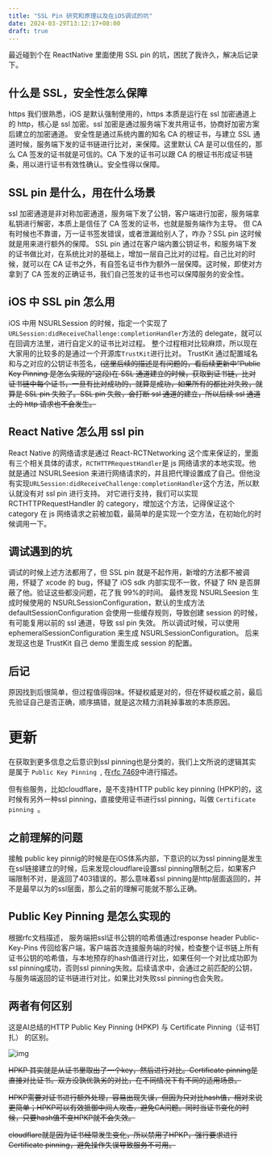 ```yaml
---
title: "SSL Pin 研究和原理以及在iOS调试的坑"
date: 2024-03-29T13:12:17+08:00
draft: true
---
```


最近碰到个在 ReactNative 里面使用 SSL pin 的坑，困扰了我许久，解决后记录下。

## 什么是 SSL，安全性怎么保障

https 我们很熟悉，iOS 是默认强制使用的，https 本质是运行在 ssl 加密通道上的 http，核心是 ssl 加密。ssl 加密是通过服务端下发共用证书，协商好加密方案后建立的加密通道。
安全性是通过系统内置的知名 CA 的根证书，与建立 SSL 通道时候，服务端下发的证书链进行比对，来保障。这里默认 CA 是可以信任的，那么 CA 签发的证书就是可信的。CA 下发的证书可以跟 CA 的根证书形成证书链条，用以进行证书有效性确认。安全性得以保障。

<!--more--> 

## SSL pin 是什么，用在什么场景

ssl 加密通道是非对称加密通道，服务端下发了公钥，客户端进行加密，服务端拿私钥进行解密，本质上是信任了 CA 签发的证书，也就是服务端作为主导。
但 CA 有时候也不靠谱，万一证书签发错误，或者泄漏给别人了，咋办？SSL pin 这时候就是用来进行额外的保障。
SSL pin 通过在客户端内置公钥证书，和服务端下发的证书做比对，在系统比对的基础上，增加一层自己比对的过程。自己比对的时候，就可以在 CA 证书之外，有自签名证书作为额外一层保障。这时候，即使对方拿到了 CA 签发的正确证书，我们自己签发的证书也可以保障服务的安全性。

## iOS 中 SSL pin 怎么用

iOS 中用 NSURLSession 的时候，指定一个实现了`URLSession:didReceiveChallenge:completionHandler`方法的 delegate，就可以在回调方法里，进行自定义的证书比对过程。
整个过程相对比较麻烦，所以现在大家用的比较多的是通过一个开源库`TrustKit`进行比对。
TrustKit 通过配置域名和与之对应的公钥证书签名，<strike>(这里后续的描述是有问题的，看后续更新中“Public Key Pinning 是怎么实现的”这段)在 SSL 通道建立的时候，获取到证书链，比对证书链中每个证书，一旦有比对成功的，就算是成功，如果所有的都比对失败，就算是 SSL pin 失败了。SSL pin 失败，会打断 ssl 通道的建立，所以后续 ssl 通道上的 http 请求也不会发生。</strike>

## React Native 怎么用 ssl pin

React Native 的网络请求是通过 React-RCTNetworking 这个库来保证的，里面有三个相关具体的请求，`RCTHTTPRequestHandler`是 js 网络请求的本地实现。他就是通过 NSURLSeesion 来进行网络请求的，并且把代理设置成了自己。但他没有实现`URLSession:didReceiveChallenge:completionHandler`这个方法，所以默认就没有对 ssl pin 进行支持。
对它进行支持，我们可以实现 RCTHTTPRequestHandler 的 category，增加这个方法，记得保证这个 category 在 js 网络请求之前被加载，最简单的是实现一个空方法，在初始化的时候调用一下。

## 调试遇到的坑

调试的时候上述方法都用了，但 SSL pin 就是不起作用，新增的方法都不被调用，怀疑了 xcode 的 bug，怀疑了 iOS sdk 内部实现不一致，怀疑了 RN 是否屏蔽了他。验证这些都没问题，花了我 99%的时间。
最终发现 NSURLSeesion 生成时候使用的 NSURLSessionConfiguration，默认的生成方法 defaultSessionConfiguration 会使用一些缓存规则，导致创建 session 的时候，有可能复用以前的 ssl 通道，导致 ssl pin 失效。
所以调试时候，可以使用 ephemeralSessionConfiguration 来生成 NSURLSessionConfiguration。
后来发现这也是 TrustKit 自己 demo 里面生成 session 的配置。

## 后记

原因找到后很简单，但过程值得回味。怀疑权威是对的，但在怀疑权威之前，最后先验证自己是否正确，顺序搞错，就是这次精力消耗掉事故的本质原因。


# 更新
在获取到更多信息之后意识到ssl pinning也是分类的，我们上文所说的逻辑其实是属于 `Public Key Pinning `, 在[rfc 7469](https://datatracker.ietf.org/doc/html/rfc7469#section-1)中进行描述。

但有些服务，比如cloudflare，是不支持HTTP public key pinning (HPKP)的，这时候有另外一种ssl pinning，直接使用证书进行ssl pinning，叫做 `Certificate pinning `。



## 之前理解的问题
接触 public key pinnig的时候是在iOS体系内部，下意识的以为ssl pinning是发生在ssl链接建立的时候，后来发现cloudflare设置ssl pinning限制之后，如果客户端限制不对，是返回了403错误的。那么意味着ssl pinning是http层面返回的，并不是最早以为的ssl层面，那么之前的理解可能就不那么正确。

## Public Key Pinning 是怎么实现的
根据rfc文档描述， 服务端把ssl证书公钥的哈希值通过response header Public-Key-Pins 传回给客户端，客户端首次连接服务端的时候，检查整个证书链上所有证书公钥的哈希值，与本地预存的hash值进行对比，如果任何一个对比成功即为ssl pinning成功，否则ssl pinning失败。后续请求中，会通过之前匹配的公钥，与服务端返回的证书链进行对比，如果比对失败ssl pinning也会失败。

## 两者有何区别

这是AI总结的HTTP Public Key Pinning (HPKP) 与 Certificate Pinning（证书钉扎） 的区别。

![img](https://res.karsa.info/files/file/server/pay-record-file/2025/June/7/1749291812860107943)

<strike>HPKP 其实就是从证书里取出了一个key，然后进行对比。Certificate pinning是直接对比证书。双方没孰优孰劣的对比，在不同情况下有不同的适用场景。

HPKP需要对证书进行额外处理，容易出现失误，但因为只对比hash值，相对来说更简单；HPKP可以有效抵御中间人攻击，避免CA问题。同时当证书变化的时候，只要hash值不变HPKP就不会失效。

cloudflare就是因为证书经常发生变化，所以禁用了HPKP，强行要求进行Certificate pinning，避免操作失误导致服务不可用。</strike>